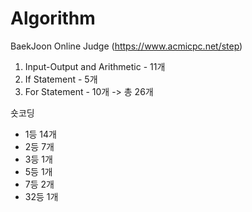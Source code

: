 # Algorithm

BaekJoon Online Judge (https://www.acmicpc.net/step)

01. Input-Output and Arithmetic - 11개
02. If Statement - 5개
03. For Statement - 10개
 -> 총 26개

숏코딩
- 1등 14개
- 2등 7개
- 3등 1개
- 5등 1개
- 7등 2개
- 32등 1개
